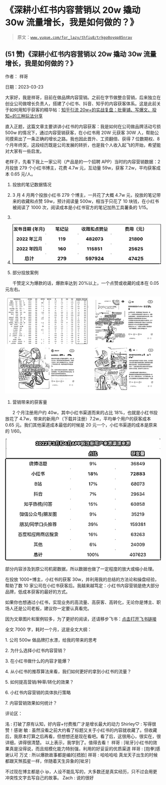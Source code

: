 # 《深耕小红书内容营销以 20w 撬动 30w 流量增长，我是如何做的？》

> 原文：[`www.yuque.com/for_lazy/thfiu8/trkgo0oyqp85nrav`](https://www.yuque.com/for_lazy/thfiu8/trkgo0oyqp85nrav)



## (51 赞)《深耕小红书内容营销以 20w 撬动 30w 流量增长，我是如何做的？》 

作者： 祥哥 

日期：2023-03-23 

大家好，我是祥哥，目前在做品牌内容营销。之前在字节做整合营销，后来独立在创业公司做增长负责人，搭建了小红书、抖音、知乎的内容获客体系。这是此前关于如何用知乎获客的精华帖：[知乎引流 20w+的实战复盘：批量铺、写爆文、投知+的三种玩法分享](https://articles.zsxq.com/id_tworgr1mpxa5.html) 

直入正题，这篇文章主要讲讲小红书的内容获客：我是如何在公司做品牌活动亏损 500w 的情况下，通过内容营销获客，在小红书用 20W 元获客 30W 人，帮助公司摸索出了一条正确的增长之路。我也因此晋升、工资翻倍、获得 7 位数期权、8 个月年终奖，这段经历既是公司发展的转折，也是我个人收入起飞的开始，希望能对大家有一些启发。 

老样子，先看下我上一家公司（产品是的一个招聘 APP）当时的内容营销数据：2 月投放 279 个小红书博主，花费 4.7w 元，互动量 59w，获客 7.2w，平均获客成本 0.65 元/人。 

1.  投放的笔记数据情况 

2.  3 月 4 月两个投放小红书 279 个博主，一共花了大概 4.7w 元，投放的笔记带来的收藏和点赞 59w，预计阅读量 500w，相当于只花了 10 块钱，在小红书被阅读了 1000 次，阅读成本是小红书官方的笔记加热工具薯条的 1/15。 

3.  

4.  ![](img/1f0930607d1359f286bf7ffa114549d1.png)  

1.  部分投放案例 

      千赞定义为爆款的话，爆款率达到 20%以上，一个点赞或收藏的成本在 0.05 元左右。 

![](img/07b144260b26e14c497429d0ed6604b3.png) 

1.  营销带来的获客量 

      2 个月注册用户约 40w，其中小红书渠道而来的占比 18%，也就是小红书投放花了 4.7w，带来的新用户（下载并注册）7.2w，平均单个用户的获客成本 0.65 元。我们其他渠道成本最低的时候是 20 元一个，小红书渠道的成本是原来的 1/60。 

![](img/a39682289ca0c2d54585702bcdbd9be8.png)  

部分内容涉及到原公司机密数据，所以数据也做了一定程度的放大或缩小处理。 

在投放 1000+博主，小红书的获客 30w，并利用我的总结的方法论和操盘经验，帮助了数 10 家公司在小红书获客后。我越来越笃定：小红书内容营销是绝大部分品牌，低成本获客的最好的方式。 

如果你也想通过小红书，实现业务的高流量、高获客、高转化，无论你是博主、职场人还是公司老板，建议你一定要认真看完。 

因为文章图片和案例较多，为了更好的阅读，还请移步飞书：[点击打开飞书链接](https://ffssdmg6oi.feishu.cn/docx/HZ2RdrAmXoYDl5xT3l2c8wD8nPg) 

全文 7000 字，耗时一个月，这是全文大纲： 

1\. 公司 500w 做品牌打水漂，给我的带来的思考 

2\. 为什么选择小红书内容营销？ 

3\. 在小红书做什么的内容才能爆？ 

4\. 从小红书的推荐算法来看，我们如何更好的拿到小红书的流量？ 

5\. 如何提高营销/种草/转化的效果？ 

6\. 小红书内容营销的具体执行策略 

7\. 内容营销效果如何统计？ 

评论区： 

洺 : 打破了原有认知，好内容+付费推广才是增长最大的动力 Shirley♡ : 写得很赞！感谢 敏 : 虽然没看之前大约看了标题又关于小红书的内容就收藏了。但收藏后，我原本打算之后再看，但想想还是现在看吧。看了后，这很用心，很实在，很详细，讲得很清楚。 以上表示，我学到了。值得去看！ 祥哥 : [呲牙]小红书的效果真是没得说，而且规模化能力特别强，利用的好妥妥的优质渠道 祥哥 : [抱拳]感谢认可 万丈 : 所以爆款故事都是编的[捂脸] 祥哥 : 哈哈哈哈 真龙天子出生的时候都跟天煞孤星一样，伴随着天生异象的[呲牙] 

不过现在博主都是小 ip，人设不能乱写的，大多数还是真实经历，只不过会用更冲突性文字去写自己的故事。 Zach : 说的很好